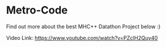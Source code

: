 # Metro-Code

Find out more about the best MHC++ Datathon Project below :)

Video Link: https://www.youtube.com/watch?v=PZclH2Quy40
